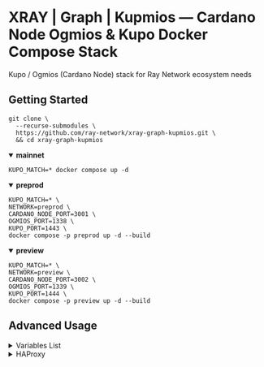 # XRAY | Graph | Kupmios — Cardano Node Ogmios & Kupo Docker Compose Stack

Kupo / Ogmios (Cardano Node) stack for Ray Network ecosystem needs

## Getting Started
``` console
git clone \
  --recurse-submodules \
  https://github.com/ray-network/xray-graph-kupmios.git \
  && cd xray-graph-kupmios
```

<details open>
  <summary><b>mainnet</b></summary>

``` console
KUPO_MATCH=* docker compose up -d
```

</details>
  
<details open>
  <summary><b>preprod</b></summary>

``` console
KUPO_MATCH=* \
NETWORK=preprod \
CARDANO_NODE_PORT=3001 \
OGMIOS_PORT=1338 \
KUPO_PORT=1443 \
docker compose -p preprod up -d --build
```

</details>
  
<details open>
  <summary><b>preview</b></summary>

``` console
KUPO_MATCH=* \
NETWORK=preview \
CARDANO_NODE_PORT=3002 \
OGMIOS_PORT=1339 \
KUPO_PORT=1444 \
docker compose -p preview up -d --build
```

</details>


## Advanced Usage
<details>
  <summary>Variables List</summary>

See `docker-compose.yml` for details.

```
NETWORK=

CARDANO_NODE_VERSION=
OGMIOS_VERSION=
CARDANO_NODE_PORT=
OGMIOS_PORT=

KUPO_VERSION=
KUPO_PORT=
KUPO_SINCE=
KUPO_MATCH=
```

</details>

<details>
  <summary>HAProxy</summary>

By default, all container ports are bound to 127.0.0.1, so these ports are not available outside the server. Replace `127.0.0.1:${OGMIOS_PORT:-8050}:8050` with `${OGMIOS_PORT:-8050}:8050` if you want to open ports for external access.

Routes are resolved using the `HostResolver` header (this is needed for [XRAY | Graph | Output Load Balancer](https://github.com/ray-network/cloudflare-worker-output-load-balancer)). 

Also, time limits on server requests can be disabled (or rather, increased from 30 seconds to 60 minutes) by setting `HAPROXY_JWT_BEARER_TOKEN` in the `.env` file and then passing it over the `BearerResolver` header.

The path to SSL PEM key can be found here `/etc/ssl/xray.pem/`.

Check configuration file here [haproxy.cfg](https://github.com/ray-network/xray-graph-kupmios/blob/main/config/haproxy/haproxy.cfg).

</details>


  
